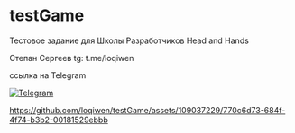 # testGame
Тестовое задание для Школы Разработчиков Head and Hands

Степан Сергеев 
tg: t.me/loqiwen 

ссылка на Telegram


[![Telegram](https://img.shields.io/badge/-Telegram-black?style=for-the-badge&logo=telegram&logoColor)](https://t.me/loqiwen)

https://github.com/loqiwen/testGame/assets/109037229/770c6d73-684f-4f74-b3b2-00181529ebbb

